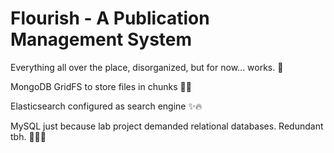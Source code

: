 # Flourish - A Publication Management System

Everything all over the place, disorganized, but for now... works. 🙂

MongoDB GridFS to store files in chunks 👌🏻

Elasticsearch configured as search engine ✨🔥

MySQL just because lab project demanded relational databases. Redundant tbh. 🤦🏻‍♂️